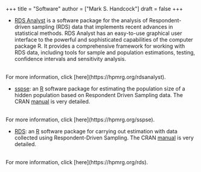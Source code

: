 +++
title = "Software"
author = ["Mark S. Handcock"]
draft = false
+++

-   [RDS Analyst](https://hpmrg.org/rdsanalyst) is a software
package for the analysis of Respondent-driven sampling (RDS) data that
implements recent advances in statistical methods. RDS Analyst has an
easy-to-use graphical user interface to the powerful and sophisticated
capabilities of the computer package R. It provides a comprehensive
framework for working with RDS data, including tools for sample and
population estimations, testing, confidence intervals and sensitivity
analysis.
<br>
For more information, click [here](https://hpmrg.org/rdsanalyst).

-   [sspse](https://hpmrg.org/sspse): an [R](https://www.r-project.org/) software package
for estimating the population size of a hidden population based on Respondent Driven Sampling data.
The CRAN [manual](https://cran.r-project.org/web/packages/sspse) is very detailed.
<br>
For more information, click [here](https://hpmrg.org/sspse).

-   [RDS](https://hpmrg.org/rds): an [R](https://www.r-project.org/) software package
for carrying out estimation with data collected using
Respondent-Driven Sampling. The CRAN [manual](https://cran.r-project.org/web/packages/RDS) is very detailed.
<br>
For more information, click [here](https://hpmrg.org/rds).

